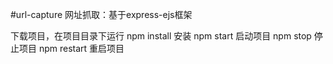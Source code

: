 #url-capture
网址抓取：基于express-ejs框架

下载项目，在项目目录下运行
npm install 安装
npm start 启动项目
npm stop 停止项目
npm restart 重启项目
